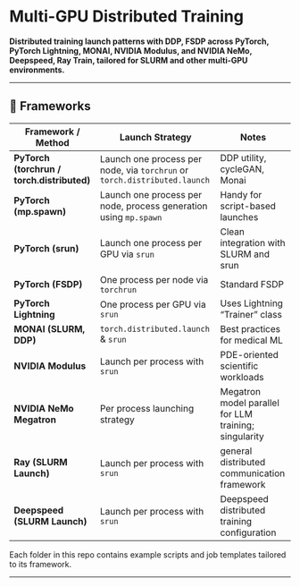 # Multi-GPU Distributed Training

**Distributed training launch patterns with DDP, FSDP across PyTorch, PyTorch Lightning,  MONAI, NVIDIA Modulus, and NVIDIA NeMo, Deepspeed, Ray Train, tailored for SLURM and other multi-GPU environments.**

---

## 📂 Frameworks

| Framework / Method                     | Launch Strategy                        | Notes                             |
|---------------------------------------|----------------------------------------|-----------------------------------|
| **PyTorch (torchrun / torch.distributed)** | Launch one process per node,  via `torchrun`  or `torch.distributed.launch`   | DDP utility, cycleGAN, Monai      |
| **PyTorch (mp.spawn)**                     | Launch one process per node, process generation using `mp.spawn`  | Handy for script-based launches  |
| **PyTorch (srun)**                         | Launch one process per GPU via `srun`         | Clean integration with SLURM and srun   |
| **PyTorch (FSDP)**                         | One process per node via `torchrun`    | Standard FSDP      |
| **PyTorch Lightning**                      | One process per GPU via `srun`         | Uses Lightning “Trainer” class     |
| **MONAI (SLURM, DDP)**                     | `torch.distributed.launch` & `srun`    | Best practices for medical ML      |
| **NVIDIA Modulus**                         | Launch per process with `srun`         | PDE-oriented scientific workloads  |
| **NVIDIA NeMo Megatron**                   | Per process launching strategy         | Megatron model parallel for LLM training; singularity  |
| **Ray (SLURM Launch)**                     | Launch per process with `srun`         | general distributed communication framework  |
| **Deepspeed (SLURM Launch)**               | Launch per process with `srun`         | Deepspeed distributed training configuration  |

Each folder in this repo contains example scripts and job templates tailored to its framework.  

---
